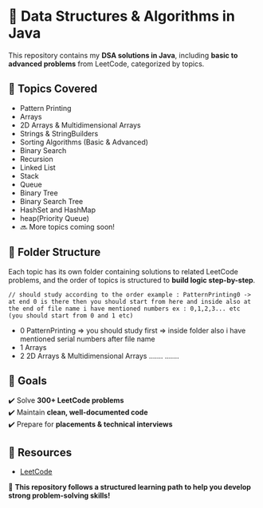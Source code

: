 # 🚀 Data Structures & Algorithms in Java

This repository contains my **DSA solutions in Java**, including **basic to advanced problems** from LeetCode, categorized by topics.

## 📌 Topics Covered  
- Pattern Printing
- Arrays
- 2D Arrays & Multidimensional Arrays
- Strings & StringBuilders
- Sorting Algorithms (Basic & Advanced)
- Binary Search
- Recursion
- Linked List
- Stack
- Queue
- Binary Tree
- Binary Search Tree
- HashSet and HashMap
- heap(Priority Queue)
- 🔜 More topics coming soon!

## 📂 Folder Structure  
Each topic has its own folder containing solutions to related LeetCode problems, and the order of topics is structured to **build logic step-by-step**.

    // should study according to the order example : PatternPrinting0 -> at end 0 is there then you should start from here and inside also at the end of file name i have mentioned numbers ex : 0,1,2,3... etc  (you should start from 0 and 1 etc)
  - 0 PatternPrinting => you should study first => inside folder also i have mentioned serial numbers after file name
  - 1 Arrays 
  - 2 2D Arrays & Multidimensional Arrays
  .......
  .......


## 🎯 Goals  
✔️ Solve **300+ LeetCode problems**  
✔️ Maintain **clean, well-documented code**  
✔️ Prepare for **placements & technical interviews**  

## 🔗 Resources  
- [LeetCode](https://leetcode.com/)   

🚀 **This repository follows a structured learning path to help you develop strong problem-solving skills!**

